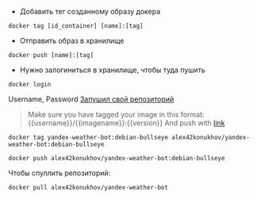 + Добавить тег созданному образу докера

```docker
docker tag [id_container] [name]:[tag]
```

+ Отправить образ в хранилище

```docker
docker push [name]:[tag]
```

+ Нужно залогиниться в хранилище, чтобы туда пушить

```docker
docker login
```

Username, Password
[Запушил свой репозиторий](https://hub.docker.com/r/alex42konukhov/yandex-weather-bot)

> Make sure you have tagged your image in this format:
> {{username}}/{{imagename}}:{{version}}
> And push with
> [link](https://forums.docker.com/t/docker-push-error-requested-access-to-the-resource-is-denied/64468/10)

```docker
docker tag yandex-weather-bot:debian-bullseye alex42konukhov/yandex-weather-bot:debian-bullseye
```

```docker
docker push alex42konukhov/yandex-weather-bot:debian-bullseye
```

Чтобы спуллить репозиторий:

```docker
docker pull alex42konukhov/yandex-weather-bot
```

